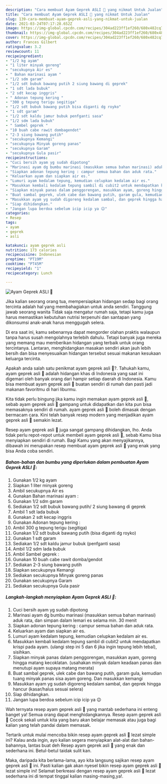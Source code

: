 ```yaml
---
description: "Cara membuat Ayam Geprek ASLI 🤤 yang nikmat Untuk Jualan"
title: "Cara membuat Ayam Geprek ASLI 🤤 yang nikmat Untuk Jualan"
slug: 139-cara-membuat-ayam-geprek-asli-yang-nikmat-untuk-jualan
date: 2021-03-24T07:17:28.652Z
image: https://img-global.cpcdn.com/recipes/304ad223ff1ef260/680x482cq70/ayam-geprek-asli-🤤-foto-resep-utama.jpg
thumbnail: https://img-global.cpcdn.com/recipes/304ad223ff1ef260/680x482cq70/ayam-geprek-asli-🤤-foto-resep-utama.jpg
cover: https://img-global.cpcdn.com/recipes/304ad223ff1ef260/680x482cq70/ayam-geprek-asli-🤤-foto-resep-utama.jpg
author: Frances Gilbert
ratingvalue: 3.2
reviewcount: 11
recipeingredient:
- "1/2 kg ayam"
- "1 liter minyak goreng"
- "secukupnya Air es"
- " Bahan marinasi ayam "
- "1/2 sdm garam"
- "1/2 sdt bubuk bawang putih 2 siung bawang di geprek"
- "1 sdt lada bubuk"
- "2 sdt kecap inggris"
- " Adonan tepung kering "
- "300 g tepung terigu segitiga"
- "1/2 sdt bubuk bawang putih bisa diganti dg royko"
- "1 sdt garam"
- "1/2 sdt kaldu jamur bubuk penfganti sasa"
- "1/2 sdm lada bubuk"
- " Sambel geprek "
- "10 buah cabe rawit dombagendot"
- "2-3 siung bawang putih"
- "secukupnya Kemangi"
- "secukupnya Minyak goreng panas"
- "secukupnya Garam"
- "secukupnya Gula pasir"
recipeinstructions:
- "Cuci bersih ayam yg sudah dipotong"
- "Marinasi ayam dg bumbu marinasi (masukkan semua bahan marinasi) aduk rata, dan simpan dalam lemari es selama min. 30 menit"
- "Siapkan adonan tepung kering : campur semua bahan dan aduk rata."
- "Keluarkan ayam dan siapkan air es."
- "Lumuri ayam kedalam tepung, kemudian celupkan kedalam air es."
- "Masukkan kembali kedalam tepung sambil di cubit2 untuk mendapatkan krispi pada ayam. (ulangi step ini 5 dan 6 jika ingin tepung lebih tebal), sisihkan."
- "Siapkan minyak panas dalam penggorengan, masukkan ayam, goreng hingga matang kecoklatan. (usahakan minyak dalam keadaan panas dan menutupi ayam supaya matang merata)"
- "Buat sambal geprek, ulek cabe dan bawang putih, garam gula, kemudian tuang minyak panas sisa ayam goreng. Dan masukkan kemangi"
- "Masukkan ayam yg sudah digoreng kedalam sambal, dan geprek hingga hancur (kasar/halus sesuai selera)"
- "Siap dihidangkan."
- "Jangan lupa berdoa sebelum icip icip ya 😉"
categories:
- Resep
tags:
- ayam
- geprek
- asli

katakunci: ayam geprek asli 
nutrition: 173 calories
recipecuisine: Indonesian
preptime: "PT19M"
cooktime: "PT45M"
recipeyield: "1"
recipecategory: Lunch

---
```



![Ayam Geprek ASLI 🤤](https://img-global.cpcdn.com/recipes/304ad223ff1ef260/680x482cq70/ayam-geprek-asli-🤤-foto-resep-utama.jpg)

Jika kalian seorang orang tua, mempersiapkan hidangan sedap bagi orang tercinta adalah hal yang membahagiakan untuk anda sendiri. Tanggung jawab seorang  wanita Tidak saja mengatur rumah saja, tetapi kamu juga harus memastikan kebutuhan nutrisi terpenuhi dan santapan yang dikonsumsi anak-anak harus menggugah selera.

Di era  saat ini, kamu sebenarnya dapat mengorder olahan praktis walaupun tanpa harus susah mengolahnya terlebih dahulu. Tetapi banyak juga mereka yang memang mau memberikan hidangan yang terbaik untuk orang tercintanya. Lantaran, menghidangkan masakan sendiri akan jauh lebih bersih dan bisa menyesuaikan hidangan tersebut sesuai makanan kesukaan keluarga tercinta. 



Apakah anda salah satu penikmat ayam geprek asli 🤤?. Tahukah kamu, ayam geprek asli 🤤 adalah hidangan khas di Indonesia yang saat ini digemari oleh banyak orang dari hampir setiap daerah di Indonesia. Kamu bisa membuat ayam geprek asli 🤤 buatan sendiri di rumah dan pasti jadi makanan favoritmu di hari liburmu.

Kita tidak perlu bingung jika kamu ingin memakan ayam geprek asli 🤤, sebab ayam geprek asli 🤤 gampang untuk didapatkan dan kita pun bisa memasaknya sendiri di rumah. ayam geprek asli 🤤 boleh dimasak dengan bermacam cara. Kini telah banyak resep modern yang menjadikan ayam geprek asli 🤤 semakin lezat.

Resep ayam geprek asli 🤤 juga sangat gampang dihidangkan, lho. Anda tidak perlu repot-repot untuk membeli ayam geprek asli 🤤, sebab Kamu bisa menyiapkan sendiri di rumah. Bagi Kamu yang akan menyajikannya, dibawah ini merupakan resep membuat ayam geprek asli 🤤 yang enak yang bisa Anda coba sendiri.

<!--inarticleads1-->

##### Bahan-bahan dan bumbu yang diperlukan dalam pembuatan Ayam Geprek ASLI 🤤:

1. Gunakan 1/2 kg ayam
1. Siapkan 1 liter minyak goreng
1. Ambil secukupnya Air es
1. Gunakan  Bahan marinasi ayam :
1. Gunakan 1/2 sdm garam
1. Sediakan 1/2 sdt bubuk bawang putih/ 2 siung bawang di geprek
1. Ambil 1 sdt lada bubuk
1. Gunakan 2 sdt kecap inggris
1. Gunakan  Adonan tepung kering :
1. Ambil 300 g tepung terigu (segitiga)
1. Gunakan 1/2 sdt bubuk bawang putih (bisa diganti dg royko)
1. Gunakan 1 sdt garam
1. Sediakan 1/2 sdt kaldu jamur bubuk (penfganti sasa)
1. Ambil 1/2 sdm lada bubuk
1. Ambil  Sambel geprek :
1. Gunakan 10 buah cabe rawit domba/gendot
1. Sediakan 2-3 siung bawang putih
1. Siapkan secukupnya Kemangi
1. Sediakan secukupnya Minyak goreng panas
1. Gunakan secukupnya Garam
1. Sediakan secukupnya Gula pasir




<!--inarticleads2-->

##### Langkah-langkah menyiapkan Ayam Geprek ASLI 🤤:

1. Cuci bersih ayam yg sudah dipotong
1. Marinasi ayam dg bumbu marinasi (masukkan semua bahan marinasi) aduk rata, dan simpan dalam lemari es selama min. 30 menit
1. Siapkan adonan tepung kering : campur semua bahan dan aduk rata.
1. Keluarkan ayam dan siapkan air es.
1. Lumuri ayam kedalam tepung, kemudian celupkan kedalam air es.
1. Masukkan kembali kedalam tepung sambil di cubit2 untuk mendapatkan krispi pada ayam. (ulangi step ini 5 dan 6 jika ingin tepung lebih tebal), sisihkan.
1. Siapkan minyak panas dalam penggorengan, masukkan ayam, goreng hingga matang kecoklatan. (usahakan minyak dalam keadaan panas dan menutupi ayam supaya matang merata)
1. Buat sambal geprek, ulek cabe dan bawang putih, garam gula, kemudian tuang minyak panas sisa ayam goreng. Dan masukkan kemangi
1. Masukkan ayam yg sudah digoreng kedalam sambal, dan geprek hingga hancur (kasar/halus sesuai selera)
1. Siap dihidangkan.
1. Jangan lupa berdoa sebelum icip icip ya 😉




Wah ternyata resep ayam geprek asli 🤤 yang mantab sederhana ini enteng banget ya! Semua orang dapat menghidangkannya. Resep ayam geprek asli 🤤 Cocok sekali untuk kita yang baru akan belajar memasak atau juga bagi kalian yang telah pandai dalam memasak.

Tertarik untuk mulai mencoba bikin resep ayam geprek asli 🤤 lezat simple ini? Kalau anda ingin, ayo kalian segera menyiapkan alat-alat dan bahan-bahannya, lantas buat deh Resep ayam geprek asli 🤤 yang enak dan sederhana ini. Betul-betul taidak sulit kan. 

Maka, daripada kita berlama-lama, ayo kita langsung sajikan resep ayam geprek asli 🤤 ini. Pasti kalian gak akan nyesel bikin resep ayam geprek asli 🤤 lezat simple ini! Selamat berkreasi dengan resep ayam geprek asli 🤤 lezat sederhana ini di tempat tinggal kalian masing-masing,ya!.

